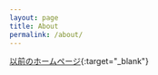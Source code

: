 ```yaml
---
layout: page
title: About
permalink: /about/
---
```


[以前のホームページ](kwasan-akitodk){:target="_blank"}

[kwasan-akitodk]: https://www.kwasan.kyoto-u.ac.jp/~akitodk/
